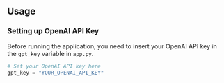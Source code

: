 ## Usage

### Setting up OpenAI API Key

Before running the application, you need to insert your OpenAI API key in the `gpt_key` variable in `app.py`.

```python
# Set your OpenAI API key here
gpt_key = "YOUR_OPENAI_API_KEY"



